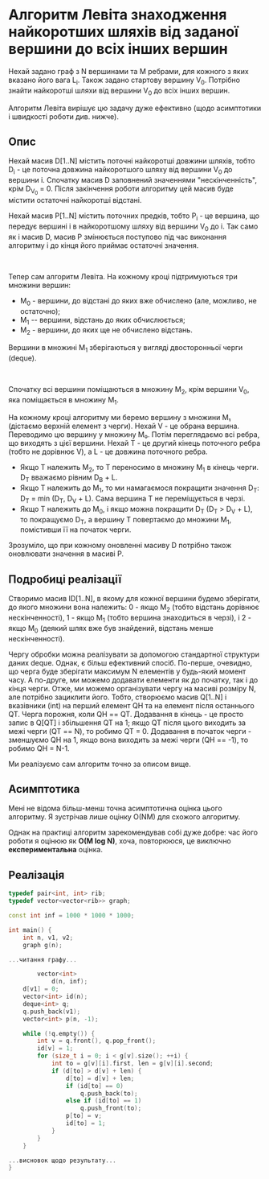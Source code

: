 # Алгоритм Левіта знаходження найкоротших шляхів від заданої вершини до всіх інших вершин

Нехай задано граф з N вершинами та M ребрами, для кожного з яких вказано його вага L<sub>i</sub>. Також задано стартову вершину V<sub>0</sub>. Потрібно знайти найкоротші шляхи від вершини V<sub>0</sub> до всіх інших вершин.

Алгоритм Левіта вирішує цю задачу дуже ефективно (щодо асимптотики і швидкості роботи див. нижче).

## Опис

Нехай масив D[1..N] містить поточні найкоротші довжини шляхів, тобто D<sub>i</sub> - це поточна довжина найкоротшого шляху від вершини V<sub>0</sub> до вершини i. Спочатку масив D заповнений значеннями "нескінченність", крім D<sub>V<sub>0</sub></sub> = 0. Після закінчення роботи алгоритму цей масив буде містити остаточні найкоротші відстані.

Нехай масив P[1..N] містить поточних предків, тобто P<sub>i</sub> - це вершина, що передує вершині i в найкоротшому шляху від вершини V<sub>0</sub> до i. Так само як і масив D, масив P змінюється поступово під час виконання алгоритму і до кінця його приймає остаточні значення.

&nbsp;

Тепер сам алгоритм Левіта. На кожному кроці підтримуються три множини вершин:

* M<sub>0</sub> - вершини, до відстані до яких вже обчислено (але, можливо, не остаточно);
* M$_{1}$ -- вершини, відстань до яких обчислюється;
* M$_{2}$ - вершини, до яких ще не обчислено відстань.

Вершини в множині M<sub>1</sub> зберігаються у вигляді двосторонньої черги (deque).

&nbsp;

Спочатку всі вершини поміщаються в множину M<sub>2</sub>, крім вершини V<sub>0</sub>, яка поміщається в множину M<sub>1</sub>.

На кожному кроці алгоритму ми беремо вершину з множини M₁ (дістаємо верхній елемент з черги). Нехай V - це обрана вершина. Переводимо цю вершину у множину M₀. Потім переглядаємо всі ребра, що виходять з цієї вершини. Нехай T - це другий кінець поточного ребра (тобто не дорівнює V), а L - це довжина поточного ребра.

* Якщо Т належить М<sub>2</sub>, то Т переносимо в множину М<sub>1</sub> в кінець черги. D<sub>T</sub> вважаємо рівним D<sub>В</sub> + L.
* Якщо T належить до M<sub>1</sub>, то ми намагаємося покращити значення D<sub>T</sub>: D<sub>T</sub> = min (D<sub>T</sub>, D<sub>V</sub> + L). Сама вершина T не переміщується в черзі.
* Якщо T належить до M<sub>0</sub>, і якщо можна покращити D<sub>T</sub> (D<sub>T</sub> > D<sub>V</sub> + L), то покращуємо D<sub>T</sub>, а вершину T повертаємо до множини M<sub>1</sub>, помістивши її на початок черги.

Зрозуміло, що при кожному оновленні масиву D потрібно також оновлювати значення в масиві P.

## Подробиці реалізації

Створимо масив ID[1..N], в якому для кожної вершини будемо зберігати, до якого множини вона належить: 0 - якщо M<sub>2</sub> (тобто відстань дорівнює нескінченності), 1 - якщо M<sub>1</sub> (тобто вершина знаходиться в черзі), і 2 - якщо M<sub>0</sub> (деякий шлях вже був знайдений, відстань менше нескінченності).

Чергу обробки можна реалізувати за допомогою стандартної структури даних deque. Однак, є більш ефективний спосіб. По-перше, очевидно, що черга буде зберігати максимум N елементів у будь-який момент часу. А по-друге, ми можемо додавати елементи як до початку, так і до кінця черги. Отже, ми можемо організувати чергу на масиві розміру N, але потрібно зациклити його. Тобто, створюємо масив Q[1..N] і вказівники (int) на перший елемент QH та на елемент після останнього QT. Черга порожня, коли QH == QT. Додавання в кінець - це просто запис в Q[QT] і збільшення QT на 1; якщо QT після цього виходить за межі черги (QT == N), то робимо QT = 0. Додавання в початок черги - зменшуємо QH на 1, якщо вона виходить за межі черги (QH == -1), то робимо QH = N-1.

Ми реалізуємо сам алгоритм точно за описом вище.

## Асимптотика

Мені не відома більш-менш точна асимптотична оцінка цього алгоритму. Я зустрічав лише оцінку O(NM) для схожого алгоритму.

Однак на практиці алгоритм зарекомендував собі дуже добре: час його роботи я оцінюю як **O(M log N)**, хоча, повторююся, це виключно **експериментальна** оцінка.

## Реалізація

<!--- TODO: specify code snippet id -->
``` cpp
typedef pair<int, int> rib;
typedef vector<vector<rib>> graph;

const int inf = 1000 * 1000 * 1000;

int main() {
    int n, v1, v2;
    graph g(n);

...читання графу...

        vector<int>
            d(n, inf);
    d[v1] = 0;
    vector<int> id(n);
    deque<int> q;
    q.push_back(v1);
    vector<int> p(n, -1);

    while (!q.empty()) {
        int v = q.front(), q.pop_front();
        id[v] = 1;
        for (size_t i = 0; i < g[v].size(); ++i) {
            int to = g[v][i].first, len = g[v][i].second;
            if (d[to] > d[v] + len) {
                d[to] = d[v] + len;
                if (id[to] == 0)
                    q.push_back(to);
                else if (id[to] == 1)
                    q.push_front(to);
                p[to] = v;
                id[to] = 1;
            }
        }
    }

...висновок щодо результату...
}
```